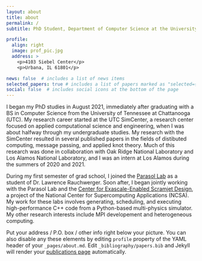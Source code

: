 ```yaml
---
layout: about
title: about
permalink: /
subtitle: PhD Student, Department of Computer Science at the University of Illinois at Urbana-Champaign<br><a href = "mailto: tomh2@illinois.edu">tomh2@illinois.edu</a>

profile:
  align: right
  image: prof_pic.jpg
  address: >
    <p>4103 Siebel Center</p>
    <p>Urbana, IL 61801</p>

news: false  # includes a list of news items
selected_papers: true # includes a list of papers marked as "selected={true}"
social: false  # includes social icons at the bottom of the page
---
```


I began my PhD studies in August 2021, immediately after graduating with a BS in Computer Science from the University of Tennessee at Chattanooga (UTC). My research career started at the UTC SimCenter, a research center focused on applied computational science and engineering, when I was about halfway through my undergraduate studies. My research with the SimCenter resulted in several published papers in the fields of distibuted computing, message passing, and applied knot theory. Much of this research was done in collaboration with Oak Ridge National Laboratory and Los Alamos National Laboratory, and I was an intern at Los Alamos during the summers of 2020 and 2021.

During my first semester of grad school, I joined the [Parasol Lab](https://parasollab.web.illinois.edu/) as a student of Dr. Lawrence Rauchwerger. Soon after, I began jointly working with the Parasol Lab and the [Center for Exascale-Enabled Scramjet Design](https://ceesd.illinois.edu/), a project of the National Center for Supercomputing Applications (NCSA). My work for these labs involves generating, scheduling, and executing high-performance C++ code from a Python-based multi-physics simulator. My other research interests include MPI developement and heterogeneous computing.

Put your address / P.O. box / other info right below your picture. You can also disable any these elements by editing `profile` property of the YAML header of your `_pages/about.md`. Edit `_bibliography/papers.bib` and Jekyll will render your [publications page](/al-folio/publications/) automatically.
